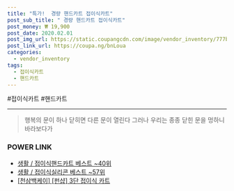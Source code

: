 ```yaml
--- 
title: "특가!  경량 핸드카트 접이식카트" 
post_sub_title: " 경량 핸드카트 접이식카트" 
post_money: ₩ 19,900 
post_date: 2020.02.01 
post_img_url: https://static.coupangcdn.com/image/vendor_inventory/777b/2d93ca9182ec611b9431c9f22cc17b70b238ef167cf767c24144d752acd8.jpg 
post_link_url: https://coupa.ng/bnLoua 
categories: 
  - vendor_inventory 
tags: 
  - 접이식카트 
  - 핸드카트 
--- 
```

  #접이식카트 #핸드카트 
<hr> 

> 행복의 문이 하나 닫히면 다른 문이 열린다 그러나 우리는 종종 닫힌 문을 멍하니 바라보다가 


### POWER LINK

* <a href="https://blog.naver.com/santokki14/221792041753" target="_blank">생활 / 접이식핸드카트 베스트 ~40위</a>
* <a href="https://blog.naver.com/santokki14/221783934444" target="_blank">생활 / 접이식실리콘 베스트 ~57위</a>
* <a href="https://blog.naver.com/fasyy4321/221792074023" target="_blank">[천삼백케이] [펀샵] 3단 접이식 카트</a>

